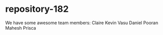 repository-182
==============
We have some awesome team members:
Claire
Kevin
Vasu
Daniel
Pooran
Mahesh
Prisca
